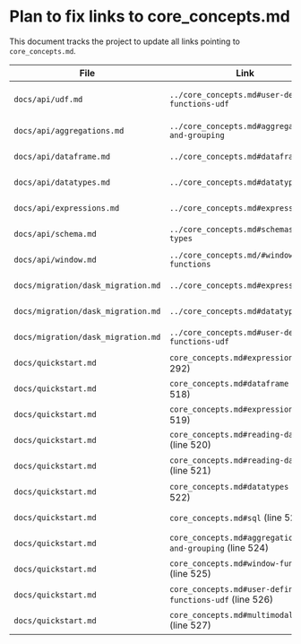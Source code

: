 # Plan to fix links to core_concepts.md

This document tracks the project to update all links pointing to `core_concepts.md`.

| File | Link | New Link | Status |
|---|---|---|---|
| `docs/api/udf.md` | `../core_concepts.md#user-defined-functions-udf` | `../custom-code/udfs.md` | Done ([PR #5022](https://github.com/Eventual-Inc/Daft/pull/5022)) |
| `docs/api/aggregations.md` | `../core_concepts.md#aggregations-and-grouping` | | Not started |
| `docs/api/dataframe.md` | `../core_concepts.md#dataframe` | | Not started |
| `docs/api/datatypes.md` | `../core_concepts.md#datatypes` | | Not started |
| `docs/api/expressions.md` | `../core_concepts.md#expressions` | | Not started |
| `docs/api/schema.md` | `../core_concepts.md#schemas-and-types` | | Not started |
| `docs/api/window.md` | `../core_concepts.md/#window-functions` | | Not started |
| `docs/migration/dask_migration.md` | `../core_concepts.md#expressions` | | Not started |
| `docs/migration/dask_migration.md` | `../core_concepts.md#datatypes` | | Not started |
| `docs/migration/dask_migration.md` | `../core_concepts.md#user-defined-functions-udf` | | Not started |
| `docs/quickstart.md` | `core_concepts.md#expressions` (line 292) | | Not started |
| `docs/quickstart.md` | `core_concepts.md#dataframe` (line 518) | | Not started |
| `docs/quickstart.md` | `core_concepts.md#expressions` (line 519) | | Not started |
| `docs/quickstart.md` | `core_concepts.md#reading-data` (line 520) | | Not started |
| `docs/quickstart.md` | `core_concepts.md#reading-data` (line 521) | | Not started |
| `docs/quickstart.md` | `core_concepts.md#datatypes` (line 522) | | Not started |
| `docs/quickstart.md` | `core_concepts.md#sql` (line 523) | | Not started |
| `docs/quickstart.md` | `core_concepts.md#aggregations-and-grouping` (line 524) | | Not started |
| `docs/quickstart.md` | `core_concepts.md#window-functions` (line 525) | | Not started |
| `docs/quickstart.md` | `core_concepts.md#user-defined-functions-udf` (line 526) | | Not started |
| `docs/quickstart.md` | `core_concepts.md#multimodal-data` (line 527) | | Not started |
